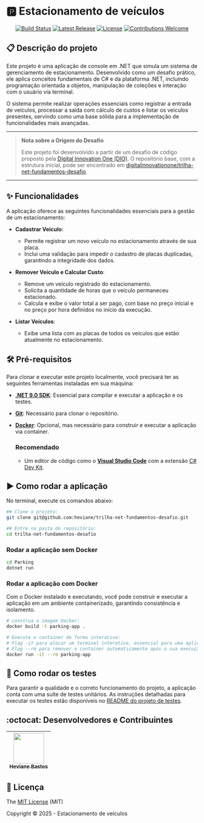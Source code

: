  # 🅿️ Estacionamento de veículos

<p align="center">
  <a href="https://github.com/heviane/trilha-net-fundamentos-desafio/actions/workflows/dotnet-ci.yml"><img alt="Build Status" src="https://img.shields.io/github/actions/workflow/status/heviane/trilha-net-fundamentos-desafio/dotnet-ci.yml?branch=main&style=for-the-badge&label=CI"></a>
  <a href="https://github.com/heviane/trilha-net-fundamentos-desafio/releases"><img alt="Latest Release" src="https://img.shields.io/github/v/release/heviane/trilha-net-fundamentos-desafio?style=for-the-badge&color=success"></a>
  <a href="../LICENSE"><img alt="License" src="https://img.shields.io/github/license/heviane/trilha-net-fundamentos-desafio?style=for-the-badge&color=blue"></a>
  <a href="../.github/CONTRIBUTING.md"><img alt="Contributions Welcome" src="https://img.shields.io/badge/contributions-welcome-brightgreen.svg?style=for-the-badge"></a>
</p>

## 📋 Descrição do projeto

Este projeto é uma aplicação de console em .NET que simula um sistema de gerenciamento de estacionamento. Desenvolvido como um desafio prático, ele aplica conceitos fundamentais de C# e da plataforma .NET, incluindo programação orientada a objetos, manipulação de coleções e interação com o usuário via terminal.

O sistema permite realizar operações essenciais como registrar a entrada de veículos, processar a saída com cálculo de custos e listar os veículos presentes, servindo como uma base sólida para a implementação de funcionalidades mais avançadas.

---

> **Nota sobre a Origem do Desafio**
>
> Este projeto foi desenvolvido a partir de um desafio de código proposto pela [Digital Innovation One (DIO)](https://www.dio.me/). O repositório base, com a estrutura inicial, pode ser encontrado em [digitalinnovationone/trilha-net-fundamentos-desafio](https://github.com/digitalinnovationone/trilha-net-fundamentos-desafio).

---

## ✨ Funcionalidades

A aplicação oferece as seguintes funcionalidades essenciais para a gestão de um estacionamento:

- **Cadastrar Veículo**:
  - Permite registrar um novo veículo no estacionamento através de sua placa.
  - Inclui uma validação para impedir o cadastro de placas duplicadas, garantindo a integridade dos dados.

- **Remover Veículo e Calcular Custo**:
  - Remove um veículo registrado do estacionamento.
  - Solicita a quantidade de horas que o veículo permaneceu estacionado.
  - Calcula e exibe o valor total a ser pago, com base no preço inicial e no preço por hora definidos no início da execução.

- **Listar Veículos**:
  - Exibe uma lista com as placas de todos os veículos que estão atualmente no estacionamento.

## 🛠️ Pré-requisitos

Para clonar e executar este projeto localmente, você precisará ter as seguintes ferramentas instaladas em sua máquina:

- **[.NET 9.0 SDK](https://dotnet.microsoft.com/en-us/download)**: Essencial para compilar e executar a aplicação e os testes.
- **[Git](https://git-scm.com/)**: Necessário para clonar o repositório.
- **[Docker](https://www.docker.com/products/docker-desktop/)**: Opcional, mas necessário para construir e executar a aplicação via container.

  ### Recomendado

  - Um editor de código como o **[Visual Studio Code](https://code.visualstudio.com/)** com a extensão [C# Dev Kit](https://marketplace.visualstudio.com/items?itemName=ms-dotnettools.csdevkit).

## :arrow_forward: Como rodar a aplicação

No terminal, execute os comandos abaixo:

```bash
## Clone o projeto:
git clone git@github.com:heviane/trilha-net-fundamentos-desafio.git

## Entre na pasta do repositório:
cd trilha-net-fundamentos-desafio
```

### Rodar a aplicação sem Docker

```bash
cd Parking
dotnet run
```

### Rodar a aplicação com Docker

Com o Docker instalado e executando, você pode construir e executar a aplicação em um ambiente containerizado, garantindo consistência e isolamento.

```bash
# construa a imagem Docker: 
docker build -t parking-app .

# Execute o container de forma interativa:
# Flag -it para alocar um terminal interativo, essencial para uma aplicação de console
# Flag --rm para remover o container automaticamente após a sua execução.
docker run -it --rm parking-app
```

<!-- TODO: Dica: clone o próprio projeto e verfique se o passo a passo funciona. -->

## 🧪 Como rodar os testes

Para garantir a qualidade e o correto funcionamento do projeto, a aplicação conta com uma suíte de testes unitários. As instruções detalhadas para executar os testes estão disponíveis no [README do projeto de testes](../Parking.Tests/README.md#4-como-executar-os-testes-).

## :octocat: Desenvolvedores e Contribuintes

| [<img width="80px" align="center" src="https://avatars.githubusercontent.com/heviane"/><br><sub>Heviane Bastos</sub>](https://github.com/heviane) |
| :---: |

## 📜 Licença

The [MIT License](../LICENSE) (MIT)

Copyright :copyright: 2025 - Estacionamento de veículos
